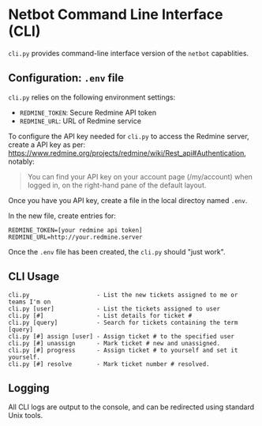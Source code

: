 # Netbot Command Line Interface (CLI)

`cli.py` provides command-line interface version of the `netbot` capablities.


## Configuration: `.env` file

`cli.py` relies on the following environment settings:
* `REDMINE_TOKEN`: Secure Redmine API token
* `REDMINE_URL`: URL of Redmine service

To configure the API key needed for `cli.py` to access the Redmine server, create a API key as per: https://www.redmine.org/projects/redmine/wiki/Rest_api#Authentication, notably:

> You can find your API key on your account page (/my/account) when logged in, on the right-hand pane of the default layout.

Once you have you API key, create a file in the local directoy named `.env`.

In the new file, create entries for:

```
REDMINE_TOKEN=[your redmine api token]
REDMINE_URL=http://your.redmine.server
```

Once the `.env` file has been created, the `cli.py` should "just work".


## CLI Usage

```
cli.py                   - List the new tickets assigned to me or teams I'm on
cli.py [user]            - List the tickets assigned to user
cli.py [#]               - List details for ticket #
cli.py [query]           - Search for tickets containing the term [query]
cli.py [#] assign [user] - Assign ticket # to the specified user
cli.py [#] unassign      - Mark ticket # new and unassigned.
cli.py [#] progress      - Assign ticket # to yourself and set it yourself.
cli.py [#] resolve       - Mark ticket number # resolved.
```


## Logging

All CLI logs are output to the console, and can be redirected using standard Unix tools.